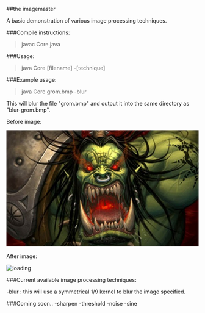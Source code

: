##the imagemaster

A basic demonstration of various image processing techniques.

###Compile instructions:

> javac Core.java

###Usage:

> java Core [filename] -[technique]

###Example usage:

> java Core grom.bmp -blur

This will blur the file "grom.bmp" and output it into the same directory as "blur-grom.bmp".

Before image:

![loading](grom.bmp)

After image:

![loading](../screenshots/blur-grom.bmp?raw=true)

###Current available image processing techniques:

-blur : this will use a symmetrical 1/9 kernel to blur the image specified.

###Coming soon..
-sharpen
-threshold
-noise
-sine
